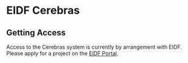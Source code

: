 # EIDF Cerebras 

## Getting Access

Access to the Cerebras system is currently by arrangement with EIDF. Please apply for a project on the [EIDF Portal](https://portal.eidf.ac.uk/).
